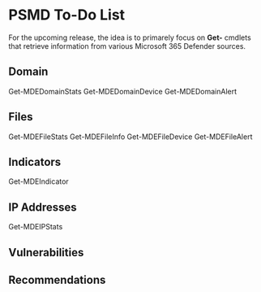 # PSMD To-Do List

For the upcoming release, the idea is to primarely focus on **Get-** cmdlets that retrieve information from various Microsoft 365 Defender sources.

## Domain

Get-MDEDomainStats
Get-MDEDomainDevice
Get-MDEDomainAlert

## Files

Get-MDEFileStats
Get-MDEFileInfo
Get-MDEFileDevice
Get-MDEFileAlert

## Indicators

Get-MDEIndicator

## IP Addresses

Get-MDEIPStats

## Vulnerabilities


## Recommendations
